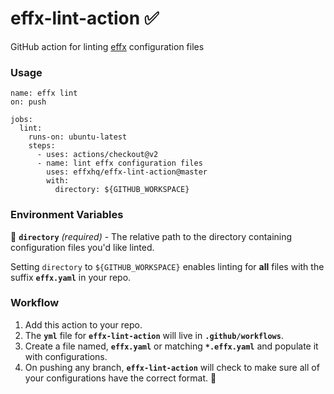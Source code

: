 # effx-lint-action ✅

GitHub action for linting [effx](https://www.effx.com) configuration files

### Usage

```
name: effx lint
on: push

jobs:
  lint:
    runs-on: ubuntu-latest
    steps:
      - uses: actions/checkout@v2
      - name: lint effx configuration files
        uses: effxhq/effx-lint-action@master
        with:
          directory: ${GITHUB_WORKSPACE}
```

### Environment Variables

📁 **`directory`** _(required)_ - The relative path to the directory containing configuration files you'd like linted.

Setting `directory` to `${GITHUB_WORKSPACE}` enables linting for **all** files with the suffix **`effx.yaml`** in your repo.

### Workflow

1. Add this action to your repo.
2. The **`yml`** file for **`effx-lint-action`** will live in **`.github/workflows`**.
3. Create a file named, **`effx.yaml`** or matching **`*.effx.yaml`** and populate it with configurations.
4. On pushing any branch, **`effx-lint-action`** will check to make sure all of your configurations have the correct format. 🥳
